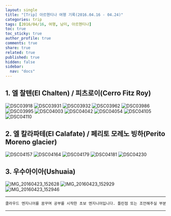 ```yaml
---
layout: single
title: "[Trip] 아르헨티나 여행 기록(2016.04.16 - 04.24)"
categories: trip
tags: [2016/04/16, 여행, 남미, 아르헨티나]
toc: true
toc_sticky: true
author_profile: true
comments: true
share: true
related: true
published: true
hidden: false
sidebar:
  nav: "docs"
---
```


## 1. 엘 찰텐(El Chalten) / 피츠로이(Cerro Fitz Roy)

![DSC03918](https://user-images.githubusercontent.com/124491456/227661038-ac5f0bb4-4663-412f-a5ee-c3f63f1f373d.JPG)
![DSC03931](https://user-images.githubusercontent.com/124491456/227661059-3b1c3f76-26a0-4e7e-9773-416f2dad6714.JPG)
![DSC03932](https://user-images.githubusercontent.com/124491456/227661062-ae308d35-b8a9-45fd-9f1b-44f05490a84c.JPG)
![DSC03962](https://user-images.githubusercontent.com/124491456/227661082-75e18260-6b9a-4f27-9393-2f99d91f9e88.JPG)
![DSC03986](https://user-images.githubusercontent.com/124491456/227661084-d26b7313-3015-4da0-830c-f77ad32a6322.JPG)
![DSC03995](https://user-images.githubusercontent.com/124491456/227661110-dafea357-7211-460e-86d8-5c32af0403e6.JPG)
![DSC04003](https://user-images.githubusercontent.com/124491456/227661116-25d12e08-15f9-4a1d-a95a-bd7689c10622.JPG)
![DSC04042](https://user-images.githubusercontent.com/124491456/227661168-43eff929-2f16-494e-9855-41893912c736.JPG)
![DSC04054](https://user-images.githubusercontent.com/124491456/227661192-c92c49ca-c876-498e-9c3f-e08de8b5a459.JPG)
![DSC04105](https://user-images.githubusercontent.com/124491456/227661223-8d757cb5-fa89-429f-a349-136e6a583423.JPG)
![DSC04110](https://user-images.githubusercontent.com/124491456/227661231-a989714c-34a0-4545-977b-84ceeda96c89.JPG)

## 2. 엘 칼라파테(El Calafate) / 페리토 모레노 빙하(Perito Moreno glacier)

![DSC04157](https://user-images.githubusercontent.com/124491456/227661751-fdd8b975-1b5d-48da-8857-49505abf9162.JPG)
![DSC04164](https://user-images.githubusercontent.com/124491456/227661766-ba93e03f-729d-448f-90e4-c40a8824a483.JPG)
![DSC04179](https://user-images.githubusercontent.com/124491456/227661772-0fa67527-f843-43f8-be4a-926d5e91ecaf.JPG)
![DSC04181](https://user-images.githubusercontent.com/124491456/227661773-1908c68c-1496-4adb-8144-f3f9dec75301.JPG)
![DSC04230](https://user-images.githubusercontent.com/124491456/227661784-6b01674d-9837-4dc7-adc6-bdddd9ccd602.JPG)

## 3. 우수아이아(Ushuaia)

![IMG_20160423_152628](https://user-images.githubusercontent.com/124491456/227661849-dac5c186-09e7-4aa5-9c33-9b49b5c7f019.jpg)
![IMG_20160423_152929](https://user-images.githubusercontent.com/124491456/227661858-8deca81e-3b37-4b49-a5a4-471cb30e5ae2.jpg)
![IMG_20160423_152946](https://user-images.githubusercontent.com/124491456/227661863-e36a46ae-bacc-4810-baa2-111ff2011ead.jpg)

---

```bash
클라우드 엔지니어를 꿈꾸며 공부를 시작한 초보 엔지니어입니다. 틀린점 또는 조언해주실 부분이 있으시면 친절하게 댓글 부탁드립니다. 방문해 주셔서 감사합니다 :)
```

---
